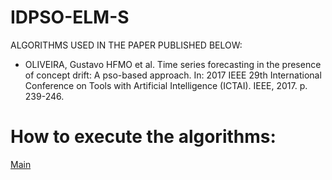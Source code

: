 # IDPSO-ELM-S
ALGORITHMS USED IN THE PAPER PUBLISHED BELOW: 

* OLIVEIRA, Gustavo HFMO et al. Time series forecasting in the presence of concept drift: A pso-based approach. In: 2017 IEEE 29th International Conference on Tools with Artificial Intelligence (ICTAI). IEEE, 2017. p. 239-246.

# How to execute the algorithms:
[Main](https://github.com/GustavoHFMO/IDPSO-ELM-S/blob/master/Main.py)
